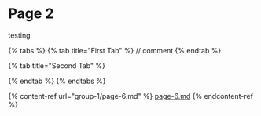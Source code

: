 # Page 2

testing

{% tabs %}
{% tab title="First Tab" %}
// comment
{% endtab %}

{% tab title="Second Tab" %}

{% endtab %}
{% endtabs %}

{% content-ref url="group-1/page-6.md" %}
[page-6.md](group-1/page-6.md)
{% endcontent-ref %}
